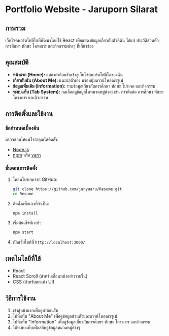 
# Portfolio Website - Jaruporn Silarat

## ภาพรวม
เว็บไซต์พอร์ตโฟลิโอที่พัฒนาโดยใช้ React เพื่อแสดงข้อมูลเกี่ยวกับตัวดิฉัน ได้แก่ ประวัติส่วนตัว การศึกษา ทักษะ โครงการ และกิจกรรมต่างๆ ที่เกี่ยวข้อง

## คุณสมบัติ
- **หน้าแรก (Home):** แสดงคำต้อนรับเข้าสู่เว็บไซต์พอร์ตโฟลิโอของฉัน
- **เกี่ยวกับฉัน (About Me):** แนะนำตัวเอง พร้อมปุ่มดาวน์โหลดเรซูเม่
- **ข้อมูลเพิ่มเติม (Information):** รวมข้อมูลเกี่ยวกับการศึกษา ทักษะ โปรเจค และกิจกรรม
- **ระบบแท็บ (Tab System):** กดเลือกดูข้อมูลในหมวดหมู่ต่างๆ เช่น การติดต่อ การศึกษา ทักษะ โครงการ และกิจกรรม

## การติดตั้งและใช้งาน
### ข้อกำหนดเบื้องต้น
ตรวจสอบให้แน่ใจว่าคุณได้ติดตั้ง:
- [Node.js](https://nodejs.org/)
- [npm](https://www.npmjs.com/) หรือ [yarn](https://yarnpkg.com/)

### ขั้นตอนการติดตั้ง
1. โคลนโปรเจคจาก GitHub:
   ```sh
   git clone https://github.com/janyuaru/Resume.git
   cd Resume
   ```
2. ติดตั้งแพ็กเกจที่จำเป็น:
   ```sh
   npm install
   ```
3. เริ่มต้นเซิร์ฟเวอร์:
   ```sh
   npm start
   ```
4. เปิดเว็บไซต์ที่ `http://localhost:3000/`

## เทคโนโลยีที่ใช้
- React
- React Scroll (สำหรับเลื่อนหน้าอย่างราบรื่น)
- CSS (สำหรับตกแต่ง UI)

## วิธีการใช้งาน
1. เข้าสู่หน้าแรกเพื่อดูคำต้อนรับ
2. ไปที่แท็บ "About Me" เพื่อดูข้อมูลส่วนตัวและดาวน์โหลดเรซูเม่
3. ไปที่แท็บ "Information" เพื่อดูข้อมูลเกี่ยวกับการศึกษา ทักษะ โครงการ และกิจกรรม
4. ใช้ระบบแท็บเพื่อสลับดูข้อมูลหมวดหมู่ต่างๆ
